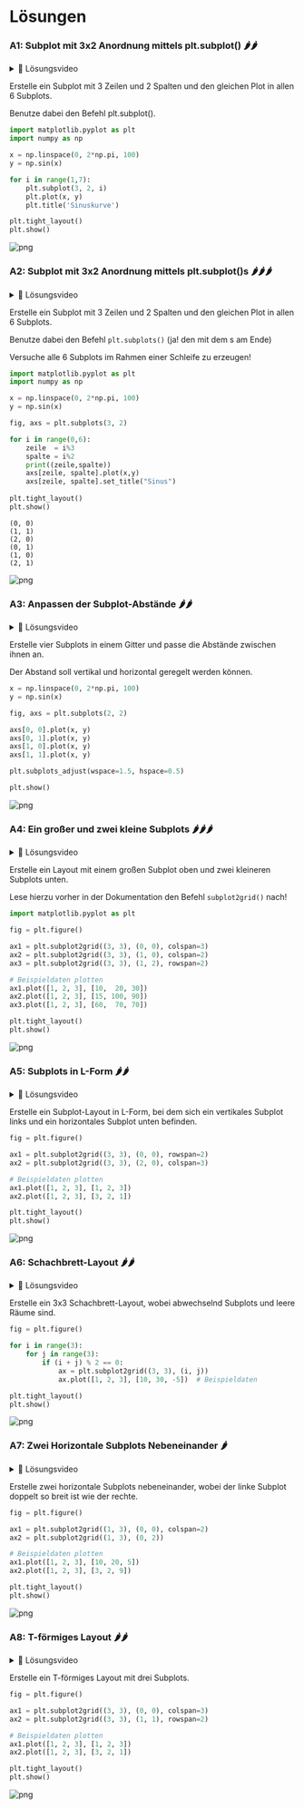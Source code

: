 # Lösungen

### A1: Subplot mit 3x2 Anordnung mittels plt.subplot() 🌶️🌶️

<details>
<summary>
🎦 Lösungsvideo
</summary>
<iframe width="560" height="315" src="https://www.youtube.com/embed/s7UfvewUcZE?si=kNFf6Y-yvWeoedwq" title="YouTube video player" frameborder="0" allow="accelerometer; autoplay; clipboard-write; encrypted-media; gyroscope; picture-in-picture; web-share" allowfullscreen></iframe>
</details>

Erstelle ein Subplot mit 3 Zeilen und 2 Spalten und den gleichen Plot in allen 6 Subplots.

Benutze dabei den Befehl plt.subplot().


```python
import matplotlib.pyplot as plt
import numpy as np

x = np.linspace(0, 2*np.pi, 100)
y = np.sin(x)

for i in range(1,7):
    plt.subplot(3, 2, i)
    plt.plot(x, y)
    plt.title('Sinuskurve')

plt.tight_layout()
plt.show()
```


    
![png](matplotlib_subplots_loesungen_files/matplotlib_subplots_loesungen_2_0.png)
    


### A2: Subplot mit 3x2 Anordnung mittels plt.subplot()s 🌶️🌶️🌶️

<details>
<summary>
🎦 Lösungsvideo
</summary>
<iframe width="560" height="315" src="https://www.youtube.com/embed/K_xLFccB7TU?si=o02nbembDzz8mJrp" title="YouTube video player" frameborder="0" allow="accelerometer; autoplay; clipboard-write; encrypted-media; gyroscope; picture-in-picture; web-share" allowfullscreen></iframe>
</details>

Erstelle ein Subplot mit 3 Zeilen und 2 Spalten und den gleichen Plot in allen 6 Subplots.

Benutze dabei den Befehl `plt.subplots()` (ja! den mit dem s am Ende)

Versuche alle 6 Subplots im Rahmen einer Schleife zu erzeugen!


```python
import matplotlib.pyplot as plt
import numpy as np

x = np.linspace(0, 2*np.pi, 100)
y = np.sin(x)

fig, axs = plt.subplots(3, 2)

for i in range(0,6):
    zeile  = i%3
    spalte = i%2
    print((zeile,spalte))
    axs[zeile, spalte].plot(x,y)
    axs[zeile, spalte].set_title("Sinus")   
    
plt.tight_layout()
plt.show()
```

    (0, 0)
    (1, 1)
    (2, 0)
    (0, 1)
    (1, 0)
    (2, 1)



    
![png](matplotlib_subplots_loesungen_files/matplotlib_subplots_loesungen_4_1.png)
    


### A3: Anpassen der Subplot-Abstände 🌶️🌶️

<details>
<summary>
🎦 Lösungsvideo
</summary>
<iframe width="560" height="315" src="https://www.youtube.com/embed/bXrS5XtAcaM?si=xwuVeZlr3NGLuKIc" title="YouTube video player" frameborder="0" allow="accelerometer; autoplay; clipboard-write; encrypted-media; gyroscope; picture-in-picture; web-share" allowfullscreen></iframe>
</details>

Erstelle vier Subplots in einem Gitter und passe die Abstände zwischen ihnen an.

Der Abstand soll vertikal und horizontal geregelt werden können.


```python
x = np.linspace(0, 2*np.pi, 100)
y = np.sin(x)

fig, axs = plt.subplots(2, 2)

axs[0, 0].plot(x, y)
axs[0, 1].plot(x, y)
axs[1, 0].plot(x, y)
axs[1, 1].plot(x, y)

plt.subplots_adjust(wspace=1.5, hspace=0.5)

plt.show()
```


    
![png](matplotlib_subplots_loesungen_files/matplotlib_subplots_loesungen_6_0.png)
    


### A4: Ein großer und zwei kleine Subplots 🌶️🌶️🌶️

<details>
<summary>
🎦 Lösungsvideo
</summary>
<iframe width="560" height="315" src="https://www.youtube.com/embed/UoqdLcs5iZY?si=E1cTwOwHuYwL-lQR" title="YouTube video player" frameborder="0" allow="accelerometer; autoplay; clipboard-write; encrypted-media; gyroscope; picture-in-picture; web-share" allowfullscreen></iframe>
</details>

Erstelle ein Layout mit einem großen Subplot oben und zwei kleineren Subplots unten.

Lese hierzu vorher in der Dokumentation den Befehl `subplot2grid()` nach!


```python
import matplotlib.pyplot as plt

fig = plt.figure()

ax1 = plt.subplot2grid((3, 3), (0, 0), colspan=3)
ax2 = plt.subplot2grid((3, 3), (1, 0), colspan=2)
ax3 = plt.subplot2grid((3, 3), (1, 2), rowspan=2)

# Beispieldaten plotten
ax1.plot([1, 2, 3], [10,  20, 30])
ax2.plot([1, 2, 3], [15, 100, 90])
ax3.plot([1, 2, 3], [60,  70, 70])

plt.tight_layout()
plt.show()
```


    
![png](matplotlib_subplots_loesungen_files/matplotlib_subplots_loesungen_8_0.png)
    


### A5: Subplots in L-Form 🌶️🌶️

<details>
<summary>
🎦 Lösungsvideo
</summary>
<iframe width="560" height="315" src="https://www.youtube.com/embed/uEmCP8qsT4Y?si=nONd0HFXXejeEcz9" title="YouTube video player" frameborder="0" allow="accelerometer; autoplay; clipboard-write; encrypted-media; gyroscope; picture-in-picture; web-share" allowfullscreen></iframe>
</details>

Erstelle ein Subplot-Layout in L-Form, bei dem sich ein vertikales Subplot links und ein horizontales Subplot unten befinden.


```python
fig = plt.figure()

ax1 = plt.subplot2grid((3, 3), (0, 0), rowspan=2)
ax2 = plt.subplot2grid((3, 3), (2, 0), colspan=3)

# Beispieldaten plotten
ax1.plot([1, 2, 3], [1, 2, 3])
ax2.plot([1, 2, 3], [3, 2, 1])

plt.tight_layout()
plt.show()
```


    
![png](matplotlib_subplots_loesungen_files/matplotlib_subplots_loesungen_10_0.png)
    


### A6: Schachbrett-Layout 🌶️🌶️

<details>
<summary>
🎦 Lösungsvideo
</summary>
<iframe width="560" height="315" src="https://www.youtube.com/embed/flIpcC72dxY?si=vOujAykA0_Wbn7eh" title="YouTube video player" frameborder="0" allow="accelerometer; autoplay; clipboard-write; encrypted-media; gyroscope; picture-in-picture; web-share" allowfullscreen></iframe>
</details>

Erstelle ein 3x3 Schachbrett-Layout, wobei abwechselnd Subplots und leere Räume sind.


```python
fig = plt.figure()

for i in range(3):
    for j in range(3):
        if (i + j) % 2 == 0:
            ax = plt.subplot2grid((3, 3), (i, j))
            ax.plot([1, 2, 3], [10, 30, -5])  # Beispieldaten

plt.tight_layout()
plt.show()
```


    
![png](matplotlib_subplots_loesungen_files/matplotlib_subplots_loesungen_12_0.png)
    


### A7: Zwei Horizontale Subplots Nebeneinander 🌶️

<details>
<summary>
🎦 Lösungsvideo
</summary>
<iframe width="560" height="315" src="https://www.youtube.com/embed/0bpj4U3y1fg?si=AbXevzmkCb75FLeW" title="YouTube video player" frameborder="0" allow="accelerometer; autoplay; clipboard-write; encrypted-media; gyroscope; picture-in-picture; web-share" allowfullscreen></iframe>
</details>

Erstelle zwei horizontale Subplots nebeneinander, wobei der linke Subplot doppelt so breit ist wie der rechte.


```python
fig = plt.figure()

ax1 = plt.subplot2grid((1, 3), (0, 0), colspan=2)
ax2 = plt.subplot2grid((1, 3), (0, 2))

# Beispieldaten plotten
ax1.plot([1, 2, 3], [10, 20, 5])
ax2.plot([1, 2, 3], [3, 2, 9])

plt.tight_layout()
plt.show()
```


    
![png](matplotlib_subplots_loesungen_files/matplotlib_subplots_loesungen_14_0.png)
    


### A8: T-förmiges Layout 🌶️🌶️
<details>
<summary>
🎦 Lösungsvideo
</summary>
<iframe width="560" height="315" src="https://www.youtube.com/embed/pG4NCkvnXAg?si=NmnB2SRrCBCjPRRV" title="YouTube video player" frameborder="0" allow="accelerometer; autoplay; clipboard-write; encrypted-media; gyroscope; picture-in-picture; web-share" allowfullscreen></iframe>
</details>



Erstelle ein T-förmiges Layout mit drei Subplots.


```python
fig = plt.figure()

ax1 = plt.subplot2grid((3, 3), (0, 0), colspan=3)
ax2 = plt.subplot2grid((3, 3), (1, 1), rowspan=2)

# Beispieldaten plotten
ax1.plot([1, 2, 3], [1, 2, 3])
ax2.plot([1, 2, 3], [3, 2, 1])

plt.tight_layout()
plt.show()
```


    
![png](matplotlib_subplots_loesungen_files/matplotlib_subplots_loesungen_16_0.png)
    

